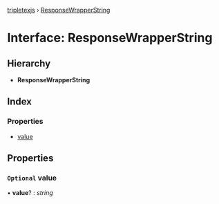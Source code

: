 [tripletexjs](../README.md) › [ResponseWrapperString](responsewrapperstring.md)

# Interface: ResponseWrapperString

## Hierarchy

* **ResponseWrapperString**

## Index

### Properties

* [value](responsewrapperstring.md#optional-value)

## Properties

### `Optional` value

• **value**? : *string*
